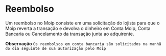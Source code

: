 # Reembolso
Um reembolso no Moip consiste em uma solicitação do lojista para que o Moip reverta a transação
e devolva o dinheiro em Conta Moip, Conta Bancaria ou Cancelamento da transação junta ao adquirente.

**Observação** `Os reembolsos em conta bancaria são solicitados na manhã do dia seguinte de sua autorização pelo Moip`
